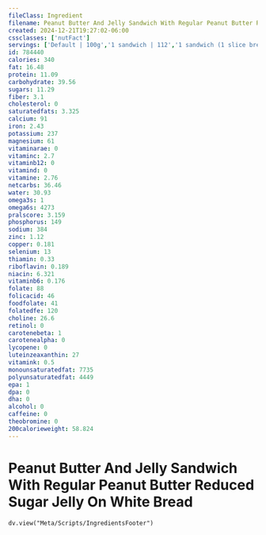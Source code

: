 ```yaml
---
fileClass: Ingredient
filename: Peanut Butter And Jelly Sandwich With Regular Peanut Butter Reduced Sugar Jelly On White Bread
created: 2024-12-21T19:27:02-06:00
cssclasses: ['nutFact']
servings: ['Default | 100g','1 sandwich | 112','1 sandwich (1 slice bread) | 56']
id: 784440
calories: 340
fat: 16.48
protein: 11.09
carbohydrate: 39.56
sugars: 11.29
fiber: 3.1
cholesterol: 0
saturatedfats: 3.325
calcium: 91
iron: 2.43
potassium: 237
magnesium: 61
vitaminarae: 0
vitaminc: 2.7
vitaminb12: 0
vitamind: 0
vitamine: 2.76
netcarbs: 36.46
water: 30.93
omega3s: 1
omega6s: 4273
pralscore: 3.159
phosphorus: 149
sodium: 384
zinc: 1.12
copper: 0.181
selenium: 13
thiamin: 0.33
riboflavin: 0.189
niacin: 6.321
vitaminb6: 0.176
folate: 88
folicacid: 46
foodfolate: 41
folatedfe: 120
choline: 26.6
retinol: 0
carotenebeta: 1
carotenealpha: 0
lycopene: 0
luteinzeaxanthin: 27
vitamink: 0.5
monounsaturatedfat: 7735
polyunsaturatedfat: 4449
epa: 1
dpa: 0
dha: 0
alcohol: 0
caffeine: 0
theobromine: 0
200calorieweight: 58.824
---
```


# Peanut Butter And Jelly Sandwich With Regular Peanut Butter Reduced Sugar Jelly On White Bread

```dataviewjs
dv.view("Meta/Scripts/IngredientsFooter")
```